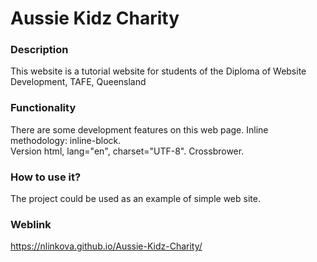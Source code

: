 # Aussie Kidz Charity

### Description
This website is a tutorial website for students of the Diploma of Website Development, TAFE, Queensland

### Functionality
There are some development features on this web page. Inline methodology: inline-block. 
<br>Version html, lang="en", charset="UTF-8". Crossbrower.

### How to use it?
The project could be used as an example of simple web site. 

### Weblink
https://nlinkova.github.io/Aussie-Kidz-Charity/


